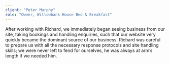 ```yaml
---
client: "Peter Murphy"
role: "Owner, Willowbank House Bed & Breakfast"
---
```


After working with Richard, we immediately began seeing business from our site, taking bookings and handling enquiries, such that our website very quickly became the dominant source of our business. Richard was careful to prepare us with all the necessary response protocols and site handling skills; we were never left to fend for ourselves, he was always at arm’s length if we needed him.
